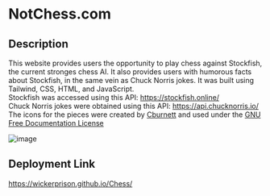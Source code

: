 # NotChess.com

## Description
This website provides users the opportunity to play chess against Stockfish, the current stronges chess AI. It also provides users with humorous facts about Stockfish, in the same vein as Chuck Norris jokes. It was built using Tailwind, CSS, HTML, and JavaScript.\
Stockfish was accessed using this API: https://stockfish.online/ \
Chuck Norris jokes were obtained using this API: https://api.chucknorris.io/ \
The icons for the pieces were created by [Cburnett](https://en.wikipedia.org/wiki/User:Cburnett) and used under the [GNU Free Documentation License](https://www.gnu.org/licenses/gpl-3.0.html)

![image](https://github.com/WickerPrison/Chess/assets/92000023/48d9a495-14ad-47c7-b883-f2042613bd6b)


## Deployment Link
https://wickerprison.github.io/Chess/
